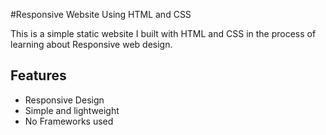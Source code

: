 #Responsive Website Using HTML and CSS

This is a simple static website I built with HTML and CSS in the process of learning about Responsive web design.

## Features
- Responsive Design
- Simple and lightweight
- No Frameworks used